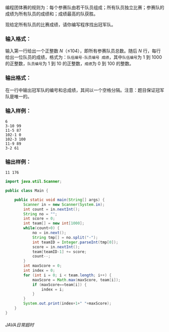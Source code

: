编程团体赛的规则为：每个参赛队由若干队员组成；所有队员独立比赛；参赛队的成绩为所有队员的成绩和；成绩最高的队获胜。

现给定所有队员的比赛成绩，请你编写程序找出冠军队。

### 输入格式：

输入第一行给出一个正整数 *N*（≤104），即所有参赛队员总数。随后 *N* 行，每行给出一位队员的成绩，格式为：`队伍编号-队员编号 成绩`，其中`队伍编号`为 1 到 1000 的正整数，`队员编号`为 1 到 10 的正整数，`成绩`为 0 到 100 的整数。

### 输出格式：

在一行中输出冠军队的编号和总成绩，其间以一个空格分隔。注意：题目保证冠军队是唯一的。

### 输入样例：

```in
6
3-10 99
11-5 87
102-1 0
102-3 100
11-9 89
3-2 61
```

### 输出样例：

```out
11 176
```

```java
import java.util.Scanner;

public class Main {

	public static void main(String[] args) {
		Scanner in = new Scanner(System.in);
		int count = in.nextInt();
		String no = "";
		int score = 0;
		int team[] = new int[1000];
		while(count>0) {
			no = in.next();
			String tmp[] = no.split("-");
			int teamID = Integer.parseInt(tmp[0]);
			score = in.nextInt();
			team[teamID-1] += score;
			count--;
		}
		int maxScore = 0;
		int index = 0;
		for (int i = 0; i < team.length; i++) {
			maxScore = Math.max(maxScore, team[i]);
			if (maxScore==team[i]) {
				index = i;
			}
		}
		System.out.print(index+1+" "+maxScore);
	}
}
```

###### JAVA日常超时
